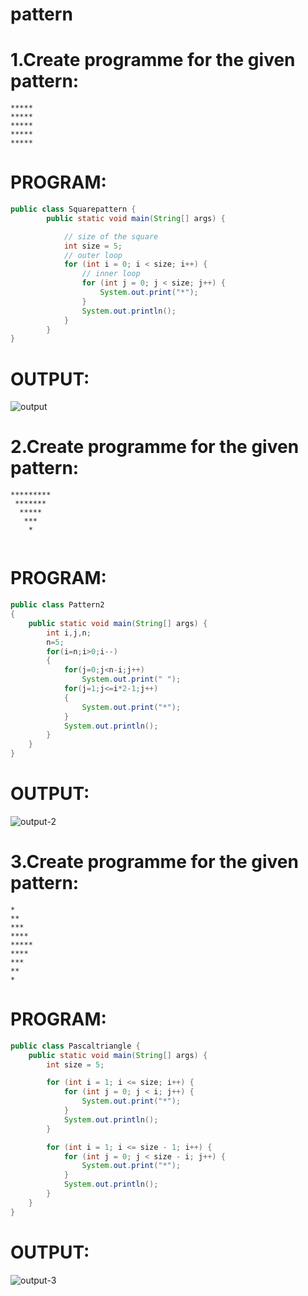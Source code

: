 # pattern
# 1.Create programme for the given pattern:
~~~
*****
*****
*****
*****
*****
~~~
# PROGRAM:
~~~java
public class Squarepattern {
        public static void main(String[] args) {

            // size of the square
            int size = 5;
            // outer loop
            for (int i = 0; i < size; i++) {
                // inner loop
                for (int j = 0; j < size; j++) {
                    System.out.print("*");
                }
                System.out.println();
            }
        }
}
~~~
# OUTPUT:

![output](https://user-images.githubusercontent.com/95342910/224887174-14b00a41-d705-4d8f-9c7b-44c68ebb4e88.png)

# 2.Create programme for the given pattern:
~~~
*********
 *******
  *****
   ***
    *
    
~~~    
# PROGRAM:
~~~java
public class Pattern2
{
    public static void main(String[] args) {
        int i,j,n;
        n=5;
        for(i=n;i>0;i--)
        {
            for(j=0;j<n-i;j++)
                System.out.print(" ");
            for(j=1;j<=i*2-1;j++)
            {
                System.out.print("*");
            }
            System.out.println();
        }
    }
}
~~~
# OUTPUT:

![output-2](https://user-images.githubusercontent.com/95342910/224890602-2eab7e96-c3cf-49b7-8d56-eaf393669acf.png)

# 3.Create programme for the given pattern:
~~~
*
**
***
****
*****
****
***
**
*
~~~
# PROGRAM:
~~~java
public class Pascaltriangle {
    public static void main(String[] args) {
        int size = 5;

        for (int i = 1; i <= size; i++) {
            for (int j = 0; j < i; j++) {
                System.out.print("*");
            }
            System.out.println();
        }

        for (int i = 1; i <= size - 1; i++) {
            for (int j = 0; j < size - i; j++) {
                System.out.print("*");
            }
            System.out.println();
        }
    }
}
~~~
# OUTPUT:

![output-3](https://user-images.githubusercontent.com/95342910/224888025-e24ef9d7-b05f-49a7-be82-c7458fa0ae0b.png)
